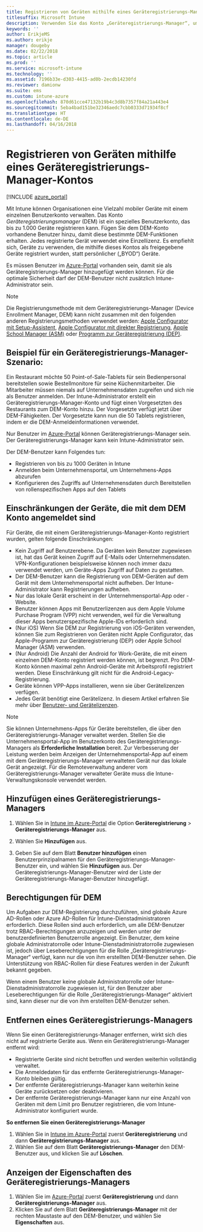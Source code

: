 ```yaml
---
title: Registrieren von Geräten mithilfe eines Geräteregistrierungs-Manager-Kontos
titlesuffix: Microsoft Intune
description: Verwenden Sie das Konto „Geräteregistrierungs-Manager“, um Geräte in Intune zu registrieren. "
keywords: ''
author: ErikjeMS
ms.author: erikje
manager: dougeby
ms.date: 02/22/2018
ms.topic: article
ms.prod: ''
ms.service: microsoft-intune
ms.technology: ''
ms.assetid: 7196b33e-d303-4415-ad0b-2ecdb14230fd
ms.reviewer: damionw
ms.suite: ems
ms.custom: intune-azure
ms.openlocfilehash: 870d61cce47132b19b4c3d8b7357f84a21a443e4
ms.sourcegitcommit: 5eba4bad151be32346aedc7cbb0333d71934f8cf
ms.translationtype: HT
ms.contentlocale: de-DE
ms.lasthandoff: 04/16/2018
---
```

# <a name="enroll-devices-by-using-a-device-enrollment-manager-account"></a>Registrieren von Geräten mithilfe eines Geräteregistrierungs-Manager-Kontos

[!INCLUDE [azure_portal](./includes/azure_portal.md)]

Mit Intune können Organisationen eine Vielzahl mobiler Geräte mit einem einzelnen Benutzerkonto verwalten. Das Konto *Geräteregistrierungsmanager* (DEM) ist ein spezielles Benutzerkonto, das bis zu 1.000 Geräte registrieren kann. Fügen Sie dem DEM-Konto vorhandene Benutzer hinzu, damit diese bestimmte DEM-Funktionen erhalten. Jedes registrierte Gerät verwendet eine Einzellizenz. Es empfiehlt sich, Geräte zu verwenden, die mithilfe dieses Kontos als freigegebene Geräte registriert wurden, statt persönlicher („BYOD“) Geräte.  

Es müssen Benutzer im [Azure-Portal](https://portal.azure.com) vorhanden sein, damit sie als Geräteregistrierungs-Manager hinzugefügt werden können. Für die optimale Sicherheit darf der DEM-Benutzer nicht zusätzlich Intune-Administrator sein.

>[!NOTE]
>Die Registrierungsmethode mit dem Geräteregistrierungs-Manager (Device Enrollment Manager, DEM) kann nicht zusammen mit den folgenden anderen Registrierungsmethoden verwendet werden: [Apple Configurator mit Setup-Assistent](apple-configurator-setup-assistant-enroll-ios.md), [Apple Configurator mit direkter Registrierung](apple-configurator-direct-enroll-ios.md), [Apple School Manager (ASM)](apple-school-manager-set-up-ios.md) oder [Programm zur Geräteregistrierung (DEP)](device-enrollment-program-enroll-ios.md).

## <a name="example-of-a-device-enrollment-manager-scenario"></a>Beispiel für ein Geräteregistrierungs-Manager-Szenario:

Ein Restaurant möchte 50 Point-of-Sale-Tablets für sein Bedienpersonal bereitstellen sowie Bestellmonitore für seine Küchenmitarbeiter. Die Mitarbeiter müssen niemals auf Unternehmensdaten zugreifen und sich nie als Benutzer anmelden. Der Intune-Administrator erstellt ein Geräteregistrierungs-Manager-Konto und fügt einen Vorgesetzten des Restaurants zum DEM-Konto hinzu. Der Vorgesetzte verfügt jetzt über DEM-Fähigkeiten. Der Vorgesetzte kann nun die 50 Tablets registrieren, indem er die DEM-Anmeldeinformationen verwendet.

Nur Benutzer im [Azure-Portal](https://portal.azure.com) können Geräteregistrierungs-Manager sein. Der Geräteregistrierungs-Manager kann kein Intune-Administrator sein.

Der DEM-Benutzer kann Folgendes tun:

-   Registrieren von bis zu 1000 Geräten in Intune
-   Anmelden beim Unternehmensportal, um Unternehmens-Apps abzurufen
-   Konfigurieren des Zugriffs auf Unternehmensdaten durch Bereitstellen von rollenspezifischen Apps auf den Tablets

## <a name="limitations-of-devices-that-are-enrolled-with-a-dem-account"></a>Einschränkungen der Geräte, die mit dem DEM Konto angemeldet sind

Für Geräte, die mit einem Geräteregistrierungs-Manager-Konto registriert wurden, gelten folgende Einschränkungen:

  - Kein Zugriff auf Benutzerebene. Da Geräten kein Benutzer zugewiesen ist, hat das Gerät keinen Zugriff auf E-Mails oder Unternehmensdaten. VPN-Konfigurationen beispielsweise können noch immer dazu verwendet werden, um Geräte-Apps Zugriff auf Daten zu gestatten.
  - Der DEM-Benutzer kann die Registrierung von DEM-Geräten auf dem Gerät mit dem Unternehmensportal nicht aufheben. Der Intune-Administrator kann Registrierungen aufheben.
  - Nur das lokale Gerät erscheint in der Unternehmensportal-App oder -Website.
  - Benutzer können Apps mit Benutzerlizenzen aus dem Apple Volume Purchase Program (VPP) nicht verwenden, weil für die Verwaltung dieser Apps benutzerspezifische Apple-IDs erforderlich sind.
  - (Nur iOS) Wenn Sie DEM zur Registrierung von iOS-Geräten verwenden, können Sie zum Registrieren von Geräten nicht Apple Configurator, das Apple-Programm zur Geräteregistrierung (DEP) oder Apple School Manager (ASM) verwenden.
  - (Nur Android) Die Anzahl der Android for Work-Geräte, die mit einem einzelnen DEM-Konto registriert werden können, ist begrenzt. Pro DEM-Konto können maximal zehn Android-Geräte mit Arbeitsprofil registriert werden. Diese Einschränkung gilt nicht für die Android-Legacy-Registrierung.
  - Geräte können VPP-Apps installieren, wenn sie über Gerätelizenzen verfügen.
  - Jedes Gerät benötigt eine Gerätelizenz. In diesem Artikel erfahren Sie mehr über [Benutzer- und Gerätelizenzen](licenses-assign.md#how-user-and-device-licenses-affect-access-to-services).


> [!NOTE]
> Sie können Unternehmens-Apps für Geräte bereitstellen, die über den Geräteregistrierungs-Manager verwaltet werden. Stellen Sie die Unternehmensportal-App im Benutzerkonto des Geräteregistrierungs-Managers als **Erforderliche Installation** bereit.
> Zur Verbesserung der Leistung werden beim Anzeigen der Unternehmensportal-App auf einem mit dem Geräteregistrierungs-Manager verwalteten Gerät nur das lokale Gerät angezeigt. Für die Remoteverwaltung anderer vom Geräteregistrierungs-Manager verwalteter Geräte muss die Intune-Verwaltungskonsole verwendet werden.


## <a name="add-a-device-enrollment-manager"></a>Hinzufügen eines Geräteregistrierungs-Managers

1.  Wählen Sie in [Intune im Azure-Portal](https://aka.ms/intuneportal) die Option **Geräteregistrierung** > **Geräteregistrierungs-Manager** aus.

2.  Wählen Sie **Hinzufügen** aus.

3.  Geben Sie auf dem Blatt **Benutzer hinzufügen** einen Benutzerprinzipalnamen für den Geräteregistrierungs-Manager-Benutzer ein, und wählen Sie **Hinzufügen** aus. Der Geräteregistrierungs-Manager-Benutzer wird der Liste der Geräteregistrierungs-Manager-Benutzer hinzugefügt.

## <a name="permissions-for-dem"></a>Berechtigungen für DEM

Um Aufgaben zur DEM-Registrierung durchzuführen, sind globale Azure AD-Rollen oder Azure AD-Rollen für Intune-Dienstadministratoren erforderlich. Diese Rollen sind auch erforderlich, um alle DEM-Benutzer trotz RBAC-Berechtigungen anzuzeigen und werden unter der benutzerdefinierten Benutzerrolle angezeigt. Ein Benutzer, dem keine globale Administratorrolle oder Intune-Dienstadministratorrolle zugewiesen ist, jedoch über Leseberechtigungen für die Rolle „Geräteregistrierungs-Manager“ verfügt, kann nur die von ihm erstellten DEM-Benutzer sehen. Die Unterstützung von RBAC-Rollen für diese Features werden in der Zukunft bekannt gegeben.

Wenn einem Benutzer keine globale Administratorrolle oder Intune-Dienstadministratorrolle zugewiesen ist, für den Benutzer aber Leseberechtigungen für die Rolle „Geräteregistrierungs-Manager“ aktiviert sind, kann dieser nur die von ihm erstellten DEM-Benutzer sehen.

## <a name="remove-a-device-enrollment-manager"></a>Entfernen eines Geräteregistrierungs-Managers

Wenn Sie einen Geräteregistrierungs-Manager entfernen, wirkt sich dies nicht auf registrierte Geräte aus. Wenn ein Geräteregistrierungs-Manager entfernt wird:

-   Registrierte Geräte sind nicht betroffen und werden weiterhin vollständig verwaltet.
-   Die Anmeldedaten für das entfernte Geräteregistrierungs-Manager-Konto bleiben gültig.
-   Der entfernte Geräteregistrierungs-Manager kann weiterhin keine Geräte zurücksetzen oder deaktivieren.
-   Der entfernte Geräteregistrierungs-Manager kann nur eine Anzahl von Geräten mit dem Limit pro Benutzer registrieren, die vom Intune-Administrator konfiguriert wurde.

**So entfernen Sie einen Geräteregistrierungs-Manager**

1. Wählen Sie in [Intune im Azure-Portal](https://aka.ms/intuneportal) zuerst **Geräteregistrierung** und dann **Geräteregistrierungs-Manager** aus.
2. Wählen Sie auf dem Blatt **Geräteregistrierungs-Manager** den DEM-Benutzer aus, und klicken Sie auf **Löschen**.

## <a name="view-the-properties-of-a-device-enrollment-manager"></a>Anzeigen der Eigenschaften des Geräteregistrierungs-Managers

1. Wählen Sie im [Azure-Portal](https://portal.azure.com) zuerst **Geräteregistrierung** und dann **Geräteregistrierungs-Manager** aus.
2. Klicken Sie auf dem Blatt **Geräteregistrierungs-Manager** mit der rechten Maustaste auf den DEM-Benutzer, und wählen Sie **Eigenschaften** aus.
